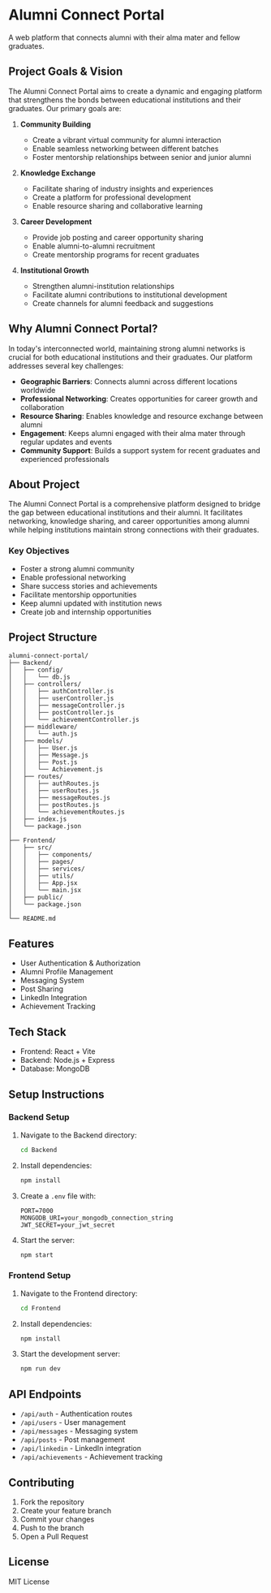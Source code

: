 # Alumni Connect Portal

A web platform that connects alumni with their alma mater and fellow graduates.

## Project Goals & Vision

The Alumni Connect Portal aims to create a dynamic and engaging platform that strengthens the bonds between educational institutions and their graduates. Our primary goals are:

1. **Community Building**
   - Create a vibrant virtual community for alumni interaction
   - Enable seamless networking between different batches
   - Foster mentorship relationships between senior and junior alumni

2. **Knowledge Exchange**
   - Facilitate sharing of industry insights and experiences
   - Create a platform for professional development
   - Enable resource sharing and collaborative learning

3. **Career Development**
   - Provide job posting and career opportunity sharing
   - Enable alumni-to-alumni recruitment
   - Create mentorship programs for recent graduates

4. **Institutional Growth**
   - Strengthen alumni-institution relationships
   - Facilitate alumni contributions to institutional development
   - Create channels for alumni feedback and suggestions

## Why Alumni Connect Portal?

In today's interconnected world, maintaining strong alumni networks is crucial for both educational institutions and their graduates. Our platform addresses several key challenges:

- **Geographic Barriers**: Connects alumni across different locations worldwide
- **Professional Networking**: Creates opportunities for career growth and collaboration
- **Resource Sharing**: Enables knowledge and resource exchange between alumni
- **Engagement**: Keeps alumni engaged with their alma mater through regular updates and events
- **Community Support**: Builds a support system for recent graduates and experienced professionals

## About Project

The Alumni Connect Portal is a comprehensive platform designed to bridge the gap between educational institutions and their alumni. It facilitates networking, knowledge sharing, and career opportunities among alumni while helping institutions maintain strong connections with their graduates.

### Key Objectives

- Foster a strong alumni community
- Enable professional networking
- Share success stories and achievements
- Facilitate mentorship opportunities
- Keep alumni updated with institution news
- Create job and internship opportunities

## Project Structure

```
alumni-connect-portal/
├── Backend/
│   ├── config/
│   │   └── db.js
│   ├── controllers/
│   │   ├── authController.js
│   │   ├── userController.js
│   │   ├── messageController.js
│   │   ├── postController.js
│   │   └── achievementController.js
│   ├── middleware/
│   │   └── auth.js
│   ├── models/
│   │   ├── User.js
│   │   ├── Message.js
│   │   ├── Post.js
│   │   └── Achievement.js
│   ├── routes/
│   │   ├── authRoutes.js
│   │   ├── userRoutes.js
│   │   ├── messageRoutes.js
│   │   ├── postRoutes.js
│   │   └── achievementRoutes.js
│   ├── index.js
│   └── package.json
│
├── Frontend/
│   ├── src/
│   │   ├── components/
│   │   ├── pages/
│   │   ├── services/
│   │   ├── utils/
│   │   ├── App.jsx
│   │   └── main.jsx
│   ├── public/
│   └── package.json
│
└── README.md
```

## Features

- User Authentication & Authorization
- Alumni Profile Management
- Messaging System
- Post Sharing
- LinkedIn Integration
- Achievement Tracking

## Tech Stack

- Frontend: React + Vite
- Backend: Node.js + Express
- Database: MongoDB

## Setup Instructions

### Backend Setup

1. Navigate to the Backend directory:
   ```bash
   cd Backend
   ```

2. Install dependencies:
   ```bash
   npm install
   ```

3. Create a `.env` file with:
   ```
   PORT=7000
   MONGODB_URI=your_mongodb_connection_string
   JWT_SECRET=your_jwt_secret
   ```

4. Start the server:
   ```bash
   npm start
   ```

### Frontend Setup

1. Navigate to the Frontend directory:
   ```bash
   cd Frontend
   ```

2. Install dependencies:
   ```bash
   npm install
   ```

3. Start the development server:
   ```bash
   npm run dev
   ```

## API Endpoints

- `/api/auth` - Authentication routes
- `/api/users` - User management
- `/api/messages` - Messaging system
- `/api/posts` - Post management
- `/api/linkedin` - LinkedIn integration
- `/api/achievements` - Achievement tracking

## Contributing

1. Fork the repository
2. Create your feature branch
3. Commit your changes
4. Push to the branch
5. Open a Pull Request

## License

MIT License
